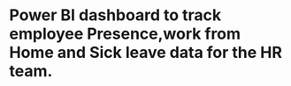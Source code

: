 # Power BI dashboard to track employee Presence,work from Home and Sick leave data for the HR team.
